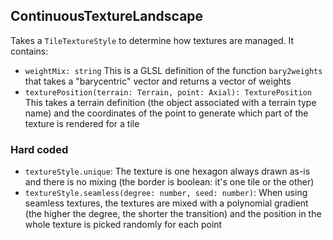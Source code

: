## ContinuousTextureLandscape

Takes a `TileTextureStyle` to determine how textures are managed. It contains:
- `weightMix: string`
This is a GLSL definition of the function `bary2weights` that takes a "barycentric" vector and returns a vector of weights
- `texturePosition(terrain: Terrain, point: Axial): TexturePosition`
This takes a terrain definition (the object associated with a terrain type name) and the coordinates of the point to generate which part of the texture is rendered for a tile

### Hard coded

- `textureStyle.unique`: The texture is one hexagon always drawn as-is and there is no mixing (the border is boolean: it's one tile or the other)
- `textureStyle.seamless(degree: number, seed: number)`: When using seamless textures, the textures are mixed with a polynomial gradient (the higher the degree, the shorter the transition) and the position in the whole texture is picked randomly for each point